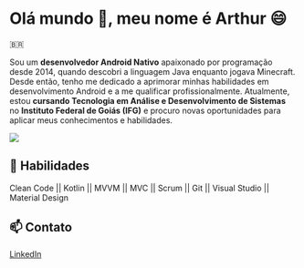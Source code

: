 # Olá mundo 👋, meu nome é Arthur 😄

🇧🇷

Sou um **desenvolvedor Android Nativo** apaixonado por programação desde 2014, quando descobri a linguagem Java enquanto jogava Minecraft. Desde então, tenho me dedicado a aprimorar minhas habilidades em desenvolvimento Android e a me qualificar profissionalmente. Atualmente, estou **cursando Tecnologia em Análise e Desenvolvimento de Sistemas** no **Instituto Federal de Goiás (IFG)** e procuro novas oportunidades para aplicar meus conhecimentos e habilidades.

![](https://komarev.com/ghpvc/?username=arthurjf)

## 🌱 Habilidades

<a>Clean Code</a> || <a>Kotlin</a> || <a>MVVM</a> || <a>MVC</a> || <a>Scrum</a> || <a>Git</a> || <a>Visual Studio</a> || <a>Material Design</a>

## 📫 Contato

[LinkedIn](https://www.linkedin.com/in/arthurjf/)